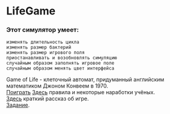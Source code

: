 # LifeGame
### Этот симулятор умеет:  
    изменять длительность цикла
    изменять размер бактерий
    изменять размер игрового поля
    приостанавливать и возобновлять симуляцию
    случайным образом заполнять игровое поле
    случайным образом менять цвет интерфейса  
Game of Life - клеточный автомат, придуманный английским математиком Джоном Конвеем в 1970.  
[Поиграть](https://github.com/Ivan40962048/LifeGame/raw/main/LifeGame/bin/Debug/LifeGame.exe)
[Здесь](https://life.written.ru/game_of_life_review_by_gardner) правила и некоторые наработки учёных.  
[Здесь](https://habr.com/ru/post/63848/) краткий рассказ об игре.  
[Задание](https://ulearn.me/course/basicprogramming2/Praktika_Igra_trebovaniya_0798ecfd-9924-43f5-a15e-159e00d85db8).
